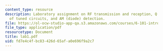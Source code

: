 ```yaml
---
content_type: resource
description: Laboratory assignment on RF transmission and reception, Q and bandwidth
  of tuned circuits, and AM (diode) detection.
file: https://ol-ocw-studio-app-qa.s3.amazonaws.com/courses/6-101-introductory-analog-electronics-laboratory-spring-2007/fd7e4c4fbc83426d65afa0e696f9a2c7_lab1.pdf
file_type: application/pdf
resourcetype: Document
title: lab1.pdf
uid: fd7e4c4f-bc83-426d-65af-a0e696f9a2c7
---
```

